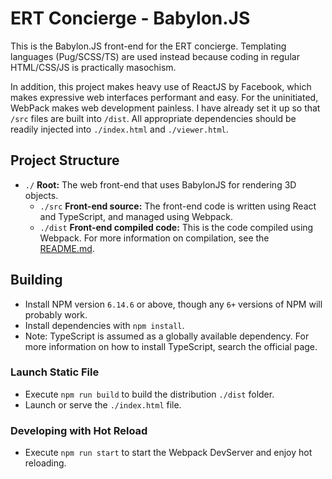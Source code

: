 # ERT Concierge - Babylon.JS
This is the Babylon.JS front-end for the ERT concierge. Templating languages (Pug/SCSS/TS) are used instead because coding in regular HTML/CSS/JS is practically masochism.

In addition, this project makes heavy use of ReactJS by Facebook, which makes expressive web interfaces performant and easy. For the uninitiated, WebPack makes web development painless. I have already set it up so that `/src` files are built into `/dist`. All appropriate dependencies should be readily injected into `./index.html` and `./viewer.html`.

## Project Structure
* `./` **Root:** The web front-end that uses BabylonJS for rendering 3D objects.
    * `./src` **Front-end source:** The front-end code is written using React and TypeScript, and managed using Webpack.
    * `./dist` **Front-end compiled code:** This is the code compiled using Webpack. For more information on compilation, see the [README.md](./babylonjs-web/README.md).

## Building
* Install NPM version `6.14.6` or above, though any `6+` versions of NPM will probably work.
* Install dependencies with `npm install`.
* Note: TypeScript is assumed as a globally available dependency. For more information on how to install TypeScript, search the official page.

### Launch Static File
* Execute `npm run build` to build the distribution `./dist` folder.
* Launch or serve the `./index.html` file.

### Developing with Hot Reload
* Execute `npm run start` to start the Webpack DevServer and enjoy hot reloading.